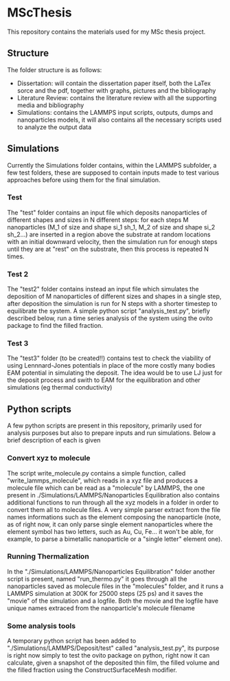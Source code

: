 # MScThesis
This repository contains the materials used for my MSc thesis project. 
## Structure
The folder structure is as follows:
- Dissertation: will contain the dissertation paper itself, both the LaTex sorce and the pdf, together with graphs, pictures and the bibliography
- Literature Review: contains the literature review with all the supporting media and bibliography
- Simulations: contains the LAMMPS input scripts, outputs, dumps and nanoparticles models, it will also contains all the necessary scripts used to analyze the output data

## Simulations
Currently the Simulations folder contains, within the LAMMPS subfolder, a few test folders, these are supposed to contain inputs made to test various approaches before using them for the final simulation.

### Test
The "test" folder contains an input file which deposits nanoparticles of different shapes and sizes in N different steps: for each steps M nanoparticles (M_1 of size and shape si_1 sh_1, M_2 of size and shape si_2 sh_2...) are inserted in a region above the substrate at random locations with an initial downward velocity, then the simulation run for enough steps until they are at "rest" on the substrate, then this process is repeated N times.

### Test 2
The "test2" folder contains instead an input file which simulates the deposition of M nanoparticles of different sizes and shapes in a single step, after deposition the simulation is run for N steps with a shorter timestep to equilibrate the system. A simple python script "analysis_test.py", briefly described below, run a time series analysis of the system using the ovito package to find the filled fraction.

### Test 3
The "test3" folder (to be created!!) contains test to check the viability of using Lennnard-Jones potentials in place of the more costly many bodies EAM potential in simulating the deposit. The idea would be to use LJ just for the deposit process and swith to EAM for the equilibration and other simulations (eg thermal conductivity)

## Python scripts
A few python scripts are present in this repository, primarily used for analysis purposes but also to prepare inputs and run simulations. Below a brief description of each is given

### Convert xyz to molecule
The script write_molecule.py contains a simple function, called "write_lammps_molecule", which reads in a xyz file and produces a molecule file which can be read as a "molecule" by LAMMPS, the one present in ./Simulations/LAMMPS/Nanoparticles Equilibration also contains additional functions to run through all the xyz models in a folder in order to convert them all to molecule files. A very simple parser extract from the file names informations such as the element composing the nanoparticle (note, as of right now, it can only parse single element nanoparticles where the element symbol has two letters, such as Au, Cu, Fe... it won't be able, for example, to parse a bimetallic nanoparticle or a "single letter" element one).

### Running Thermalization
In the "./Simulations/LAMMPS/Nanoparticles Equilibration" folder another script is present, named "run_thermo.py" it goes through all the nanoparticles saved as molecule files in the "molecules" folder, and it runs a LAMMPS simulation at 300K for 25000 steps (25 ps) and it saves the "movie" of the simulation and a logfile. Both the movie and the logfile have unique names extraced from the nanoparticle's molecule filename

### Some analysis tools
A temporary python script has been added to "./Simulations/LAMMPS/Deposit/test" called "analysis_test.py", its purpose is right now simply to test the ovito package on python, right now it can calculate, given a snapshot of the deposited thin film, the filled volume and the filled fraction using the ConstructSurfaceMesh modifier.

